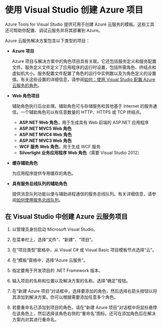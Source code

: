 <properties
   pageTitle="使用 Visual Studio 创建 Azure 项目 | Azure"
   description="使用 Visual Studio 创建 Azure 项目"
   services="visual-studio-online"
   documentationCenter="na"
   authors="TomArcher"
   manager="douge"
   editor="" />
<tags
   ms.service="multiple"
   ms.date="01/22/2016"
   wacn.date="05/23/2016" />

# 使用 Visual Studio 创建 Azure 项目

Azure Tools for Visual Studio 提供可用于创建 Azure 云服务的模板。这些工具还可帮助你配置、调试云服务并将其部署到 Azure。

Azure 云服务解决方案包含以下类型的项目：

- **Azure 项目**

    Azure 项目与解决方案中的角色项目具有关联。它还包括服务定义和服务配置文件。服务定义文件定义了应用程序的运行时设置，包括所需角色、终结点和虚拟机大小。服务配置文件配置了角色的运行中实例数以及为角色定义的设置值。有关这些设置的详细信息，请参阅[如何：使用 Visual Studio 配置 Azure 云服务的角色](/documentation/articles/vs-azure-tools-configure-roles-for-cloud-service)。

- **Web 角色项目**

    辅助角色执行后台处理。辅助角色可与存储服务和其他基于 Internet 的服务通信。一个辅助角色可以有任意数量的 HTTP、HTTPS 或 TCP 终结点。

    - **ASP.NET Web 角色**，用于生成具有 Web 前端的 ASP.NET 应用程序
    - **ASP.NET MVC5 Web 角色**
    - **ASP.NET MVC4 Web 角色**
    - **ASP.NET MVC3 Web 角色**
    - **WCF 服务 Web 角色**，用于生成 WCF 服务
    - **Silverlight 业务应用程序 Web 角色**（需要 Visual Studio 2012）

- **缓存辅助角色**

    为应用程序提供专用缓存的角色。

- **具有服务总线队列的辅助角色**

    提供消息队列功能以便与辅助进程通信的服务总线队列。有关详细信息，请参阅[如何使用服务总线队列](http://go.microsoft.com/fwlink/?LinkId=260560)。

## 在 Visual Studio 中创建 Azure 云服务项目

1. 以管理员身份启动 Microsoft Visual Studio。

1. 在菜单栏上，选择“文件”、“新建”、“项目”。

1. 在“项目类型”窗格中，从 Visual C# 或 Visual Basic 项目模板节点选择“云”。

1. 在“模板”窗格中，选择“Azure 云服务”。

1. 指定要用于开发项目的 .NET Framework 版本。

1. 输入项目的名称和位置以及解决方案的名称。选择“确定”按钮。

1. 在“新建 Azure 项目”对话框中，选择要添加的角色，然后选择右箭头按钮以将其添加到解决方案。你可以根据需要添加任意多个角色。

1. 若要重命名已添加到项目的角色，请在“新建 Azure 项目”对话框中将鼠标悬停在该角色上，然后选择该角色右侧的“重命名”图标。还可在添加角色后在解决方案内对其进行重命名。

<!---HONumber=Mooncake_0516_2016-->